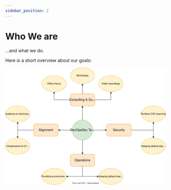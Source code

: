 ```yaml
---
sidebar_position: 2
---
```


# Who We are

...and what we do.

Here is a short overview about our goals:

![Overview_Responsibilities](Architecture.svg)
